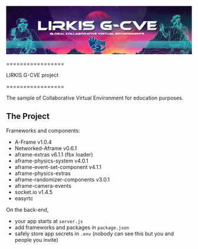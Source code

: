 
<img src="https://raw.githubusercontent.com/lirkislab/svr2021/main/public/dist/GCVEgithubLOGO2.jpg">


=================

LIRKIS G-CVE project

=================

The sample of Collaborative Virtual Environment for education purposes.

The Project
------------

Frameworks and components:
- A-Frame v1.0.4
- Networked-Aframe v0.6.1
- aframe-extras v6.1.1 (fbx loader)
- aframe-physics-system v4.0.1
- aframe-event-set-component v4.1.1
- aframe-physics-extras
- aframe-randomizer-components v3.0.1
- aframe-camera-events
- socket.io v1.4.5
- easyrtc

On the back-end,
- your app starts at `server.js`
- add frameworks and packages in `package.json`
- safely store app secrets in `.env` (nobody can see this but you and people you invite)
